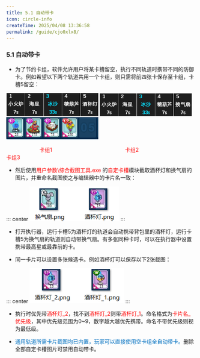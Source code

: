 ```yaml
---
title: 5.1 自动带卡
icon: circle-info
createTime: 2025/04/08 13:36:58
permalink: /guide/cjo0xlx8/
---
```


### 5.1 自动带卡

- 为了节约卡组，软件允许用户将某卡槽留空，执行不同轨道时携带不同的防御卡。例如希望以下两个轨道共用一个卡组，则只需将前四张卡保存至卡组，卡槽5留空：

<img src="./picture/5.1.0.1.png" alt="" width="245" height="61"> <img src="./picture/5.1.0.2.png" alt="" width="245" height="60"> <img src="./picture/5.1.0.3.png" alt="" width="245" height="59">

<span style="color: red"><span style="margin-left: 10ch;"></span>卡组1<span style="margin-left: 22ch;"></span>卡组2<span style="margin-left: 21ch;"></span>卡组3</span>

- 然后使用<span style="color: red">用户参数\综合截图工具.exe </span>的<span style="color: red">自定卡槽</span>模块截取酒杯灯和换气扇的图片，并重命名截图使之与编辑器中的卡片名一致：

::: center
![](./picture/5.1.0.4.png)
:::

- 打开执行器，运行卡槽5为酒杯灯的轨道会自动携带背包里的酒杯灯，运行卡槽5为换气扇的轨道则自动带换气扇。有多张同种卡时，可以在执行器中设置携带最高星或最靠前的卡。

- 同一卡片可以设置多张候选卡。例如酒杯灯可以保存以下2张截图：

::: center
![](./picture/5.1.0.5.png)
:::

- 执行时优先带<span style="color: red">酒杯灯_2</span>，找不到<span style="color: red">酒杯灯_2</span>则带<span style="color: red">酒杯灯_1</span>。命名格式为<span style="color: red">卡片名_优先级</span>，其中优先级范围为0~9，数字越大越优先携带。命名不带优先级则视为最低级。

- <span style="color: #0070C0;">通用轨道所需卡片截图均已内置，玩家可以直接使用空卡组全自动带卡。</span>删除全部自定卡槽图片可禁用自动带卡。
